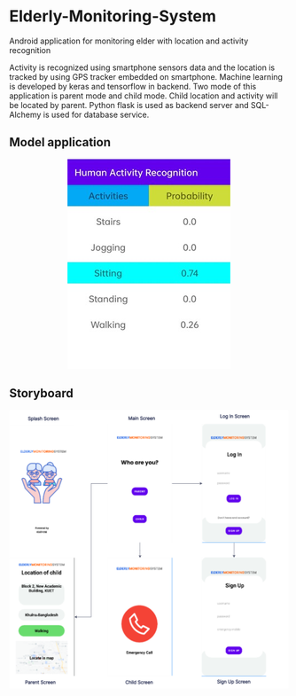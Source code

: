 # Elderly-Monitoring-System
Android application for monitoring elder with location and activity recognition

Activity is recognized using smartphone sensors data and the location is tracked by using GPS tracker embedded on smartphone. Machine learning is developed by keras and 
tensorflow in backend. Two mode of this application is parent mode and child mode. Child location and activity will be located by parent. Python flask is used as backend
server and SQL-Alchemy is used for database service. 

## Model application
<p align="center">
<img width="auto" src="screenshot/har.jpg" />
</p>

## Storyboard
<p align="center">
<img width="auto" src="screenshot/storyboard_ems.png" />
</p>
